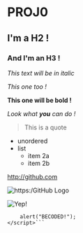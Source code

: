 

# PROJ0
## I'm a H2 !
### And I'm an H3 !



*This text will be in italic*

_This one too !_

**This one will be bold !**

*Look what **you** can do !*

> This is
> a
> quote

* unordered
* list
	* item 2a
	* item 2b

http://github.com

![https:/GitHub Logo](https://imgur.com/MkjMySg.png)

![Yep!](https://i.stack.imgur.com/1dpmw.gif)

```<script type="text/javascript">
    alert("BECODED!");
</script>```
